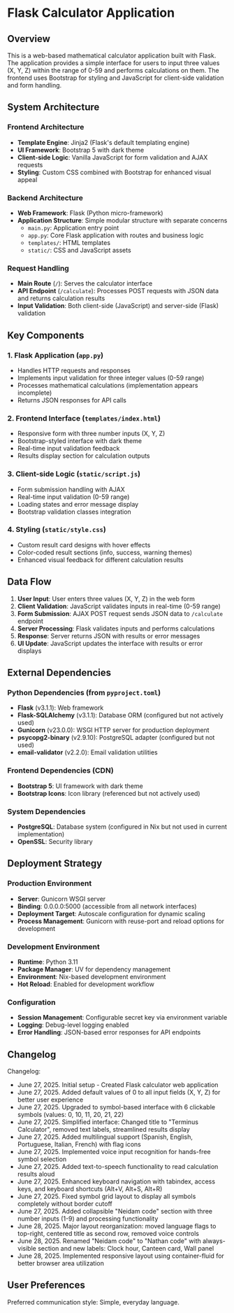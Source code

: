 # Flask Calculator Application

## Overview

This is a web-based mathematical calculator application built with Flask. The application provides a simple interface for users to input three values (X, Y, Z) within the range of 0-59 and performs calculations on them. The frontend uses Bootstrap for styling and JavaScript for client-side validation and form handling.

## System Architecture

### Frontend Architecture
- **Template Engine**: Jinja2 (Flask's default templating engine)
- **UI Framework**: Bootstrap 5 with dark theme
- **Client-side Logic**: Vanilla JavaScript for form validation and AJAX requests
- **Styling**: Custom CSS combined with Bootstrap for enhanced visual appeal

### Backend Architecture
- **Web Framework**: Flask (Python micro-framework)
- **Application Structure**: Simple modular structure with separate concerns
  - `main.py`: Application entry point
  - `app.py`: Core Flask application with routes and business logic
  - `templates/`: HTML templates
  - `static/`: CSS and JavaScript assets

### Request Handling
- **Main Route** (`/`): Serves the calculator interface
- **API Endpoint** (`/calculate`): Processes POST requests with JSON data and returns calculation results
- **Input Validation**: Both client-side (JavaScript) and server-side (Flask) validation

## Key Components

### 1. Flask Application (`app.py`)
- Handles HTTP requests and responses
- Implements input validation for three integer values (0-59 range)
- Processes mathematical calculations (implementation appears incomplete)
- Returns JSON responses for API calls

### 2. Frontend Interface (`templates/index.html`)
- Responsive form with three number inputs (X, Y, Z)
- Bootstrap-styled interface with dark theme
- Real-time input validation feedback
- Results display section for calculation outputs

### 3. Client-side Logic (`static/script.js`)
- Form submission handling with AJAX
- Real-time input validation (0-59 range)
- Loading states and error message display
- Bootstrap validation classes integration

### 4. Styling (`static/style.css`)
- Custom result card designs with hover effects
- Color-coded result sections (info, success, warning themes)
- Enhanced visual feedback for different calculation results

## Data Flow

1. **User Input**: User enters three values (X, Y, Z) in the web form
2. **Client Validation**: JavaScript validates inputs in real-time (0-59 range)
3. **Form Submission**: AJAX POST request sends JSON data to `/calculate` endpoint
4. **Server Processing**: Flask validates inputs and performs calculations
5. **Response**: Server returns JSON with results or error messages
6. **UI Update**: JavaScript updates the interface with results or error displays

## External Dependencies

### Python Dependencies (from `pyproject.toml`)
- **Flask** (v3.1.1): Web framework
- **Flask-SQLAlchemy** (v3.1.1): Database ORM (configured but not actively used)
- **Gunicorn** (v23.0.0): WSGI HTTP server for production deployment
- **psycopg2-binary** (v2.9.10): PostgreSQL adapter (configured but not used)
- **email-validator** (v2.2.0): Email validation utilities

### Frontend Dependencies (CDN)
- **Bootstrap 5**: UI framework with dark theme
- **Bootstrap Icons**: Icon library (referenced but not actively used)

### System Dependencies
- **PostgreSQL**: Database system (configured in Nix but not used in current implementation)
- **OpenSSL**: Security library

## Deployment Strategy

### Production Environment
- **Server**: Gunicorn WSGI server
- **Binding**: 0.0.0.0:5000 (accessible from all network interfaces)
- **Deployment Target**: Autoscale configuration for dynamic scaling
- **Process Management**: Gunicorn with reuse-port and reload options for development

### Development Environment
- **Runtime**: Python 3.11
- **Package Manager**: UV for dependency management
- **Environment**: Nix-based development environment
- **Hot Reload**: Enabled for development workflow

### Configuration
- **Session Management**: Configurable secret key via environment variable
- **Logging**: Debug-level logging enabled
- **Error Handling**: JSON-based error responses for API endpoints

## Changelog

Changelog:
- June 27, 2025. Initial setup - Created Flask calculator web application
- June 27, 2025. Added default values of 0 to all input fields (X, Y, Z) for better user experience
- June 27, 2025. Upgraded to symbol-based interface with 6 clickable symbols (values: 0, 10, 11, 20, 21, 22)
- June 27, 2025. Simplified interface: Changed title to "Terminus Calculator", removed text labels, streamlined results display
- June 27, 2025. Added multilingual support (Spanish, English, Portuguese, Italian, French) with flag icons
- June 27, 2025. Implemented voice input recognition for hands-free symbol selection
- June 27, 2025. Added text-to-speech functionality to read calculation results aloud
- June 27, 2025. Enhanced keyboard navigation with tabindex, access keys, and keyboard shortcuts (Alt+V, Alt+S, Alt+R)
- June 27, 2025. Fixed symbol grid layout to display all symbols completely without border cutoff
- June 27, 2025. Added collapsible "Neidam code" section with three number inputs (1-9) and processing functionality
- June 28, 2025. Major layout reorganization: moved language flags to top-right, centered title as second row, removed voice controls
- June 28, 2025. Renamed "Neidam code" to "Nathan code" with always-visible section and new labels: Clock hour, Canteen card, Wall panel
- June 28, 2025. Implemented responsive layout using container-fluid for better browser area utilization

## User Preferences

Preferred communication style: Simple, everyday language.